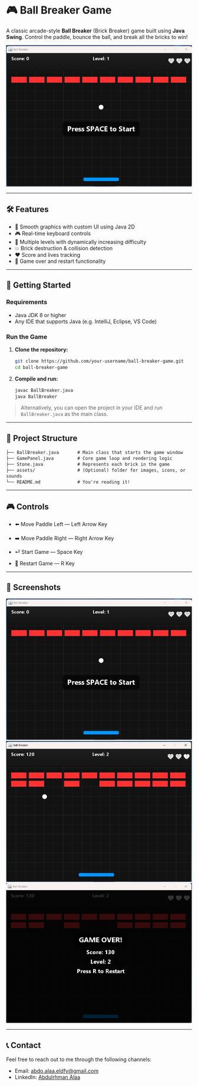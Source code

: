# 🎮 Ball Breaker Game

A classic arcade-style **Ball Breaker** (Brick Breaker) game built using **Java Swing**. Control the paddle, bounce the ball, and break all the bricks to win!

![Start point](assets/Start%20point.png)

---

## 🛠️ Features

- 🎨 Smooth graphics with custom UI using Java 2D
- 🎮 Real-time keyboard controls
- 🧱 Multiple levels with dynamically increasing difficulty
- 💥 Brick destruction & collision detection
- ❤️ Score and lives tracking
- 🔄 Game over and restart functionality

---

## 🚀 Getting Started

### Requirements

- Java JDK 8 or higher
- Any IDE that supports Java (e.g. IntelliJ, Eclipse, VS Code)

### Run the Game

1. **Clone the repository:**
   ```bash
   git clone https://github.com/your-username/ball-breaker-game.git
   cd ball-breaker-game
	```

2. **Compile and run:**
    
    ```bash
    javac BallBreaker.java
    java BallBreaker
    ```
    

> Alternatively, you can open the project in your IDE and run `BallBreaker.java` as the main class.

---

## 📁 Project Structure

```plaintext
├── BallBreaker.java       # Main class that starts the game window
├── GamePanel.java         # Core game loop and rendering logic
├── Stone.java             # Represents each brick in the game
├── assets/                # (Optional) folder for images, icons, or sounds
└── README.md              # You're reading it!
```

---

## 🎮 Controls

- ⬅️ Move Paddle Left — Left Arrow Key
    
- ➡️ Move Paddle Right — Right Arrow Key
    
- ⏎ Start Game — Space Key
    
- 🔄 Restart Game — R Key
    

---

## 📸 Screenshots


![Start point](assets/Start%20point.png)
![Level 2](assets/Level%202.png)
![Game Over](assets/Game%20Over.png)

---


## 📞 Contact

Feel free to reach out to me through the following channels:

- Email: abdo.alaa.eldfy@gmail.com
- LinkedIn: [Abdulrhman Alaa](https://www.linkedin.com/in/abdulrhman-3laa)
